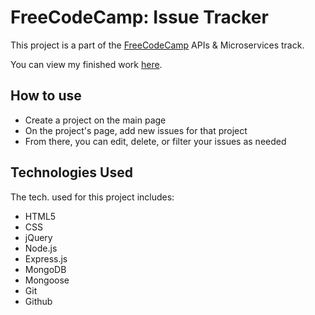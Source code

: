 # FreeCodeCamp: Issue Tracker

  This project is a part of the [FreeCodeCamp](https://www.freecodecamp.com) APIs & Microservices track.

  You can view my finished work [here](https://fcc-ex-trac.glitch.me/).

## How to use
- Create a project on the main page
- On the project's page, add new issues for that project
- From there, you can edit, delete, or filter your issues as needed

## Technologies Used

  The tech. used for this project includes:

  - HTML5
  - CSS
  - jQuery
  - Node.js
  - Express.js
  - MongoDB
  - Mongoose
  - Git
  - Github
  
